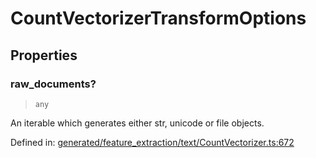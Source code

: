 # CountVectorizerTransformOptions

## Properties

### raw\_documents?

> `any`

An iterable which generates either str, unicode or file objects.

Defined in:  [generated/feature\_extraction/text/CountVectorizer.ts:672](https://github.com/transitive-bullshit/scikit-learn-ts/blob/122b3c0/packages/sklearn/src/generated/feature_extraction/text/CountVectorizer.ts#L672)
